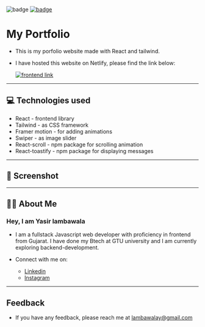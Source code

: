 ![badge](https://img.shields.io/badge/MADE%20WITH-REACT%20&%TAILWIND-blue)
[![badge](https://img.shields.io/badge/SEE%20DEMO%20-VISIT-green)](https://moviefilx.netlify.app/)

# My Portfolio

- This is my porfolio website made with React and tailwind.

- I have hosted this website on Netlify, please find the link below:

  [![frontend link](https://img.shields.io/badge/LINK%20OF-PROJECT-red)](https://moviefilx.netlify.app/)

---

## 💻 Technologies used

- React - frontend library
- Tailwind - as CSS framework
- Framer motion - for adding animations
- Swiper - as image slider
- React-scroll - npm package for scrolling animation
- React-toastify - npm package for displaying messages

---

## 🎥 Screenshot

---

## 👨‍💻 About Me

### Hey, I am Yasir lambawala

- I am a fullstack Javascript web developer with proficiency in frontend from Gujarat. I have done my Btech at GTU university and I am currently exploring backend-development.

- Connect with me on:
  - [Linkedin](https://www.linkedin.com/in/yasir-lambawala-2b216a1b9/)
  - [Instagram](https://www.instagram.com/web_dev_yasir/)

---

## Feedback

- If you have any feedback, please reach me at lambawalay@gmail.com

